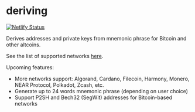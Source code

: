 # deriving

[![Netlify Status](https://api.netlify.com/api/v1/badges/3539ed7c-e899-486b-be5a-8c624c0ce5a6/deploy-status)](https://app.netlify.com/sites/deriving/deploys)

Derives addresses and private keys from mnemonic phrase for Bitcoin and other altcoins.

See the list of supported networks [here](https://github.com/dafiulh/deriving/blob/main/src/network-list.json).

Upcoming features:
- More networks support: Algorand, Cardano, Filecoin, Harmony, Monero, NEAR Protocol, Polkadot, Zcash, etc.
- Generate up to 24 words mnemonic phrase (depending on user choice)
- Support P2SH and Bech32 (SegWit) addresses for Bitcoin-based networks

